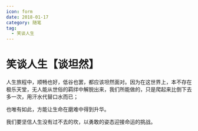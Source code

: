 ```yaml
---
icon: form
date: 2018-01-17
category: 随笔
tag:
  - 笑谈人生
---
```


# 笑谈人生【谈坦然】

人生旅程中，顺畅也好，低谷也罢，都应该坦然面对。因为在这世界上，本不存在极乐天堂，无人能从世俗的羁绊中解脱出来，我们所能做的，只是爬起来比倒下去多一次，用汗水代替口水而已；

也唯有如此，方能让生命在磨难中得到升华。

我们要坚信人生没有过不去的坎，以勇敢的姿态迎接命运的挑战。
